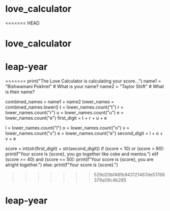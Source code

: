 # love_calculator
<<<<<<< HEAD
# love_calculator
# leap-year
=======
print("The Love Calculator is calculating your score...")
name1 = "Bishwamani Pokhrel"  # What is your name?
name2 = "Taylor Shift"  # What is their name?

combined_names = name1 + name2
lower_names = combined_names.lower()
t = lower_names.count("t")
r = lower_names.count("r")
u = lower_names.count("u")
e = lower_names.count("e")
first_digit = t + r + u + e

l = lower_names.count("l")
o = lower_names.count("o")
v = lower_names.count("v")
e = lower_names.count("e")
second_digit = l + o + v + e

score = int(str(first_digit) + str(second_digit))
if (score < 10) or (score > 90):
  print(f"Your score is {score}, you go together like coke and mentos.")
elif (score >= 40) and (score <= 50):
  print(f"Your score is {score}, you are alright together.")
else:
  print(f"Your score is {score}.")

>>>>>>> 529d20bf48fb943121467de51766379a08c4b285
# leap-year

